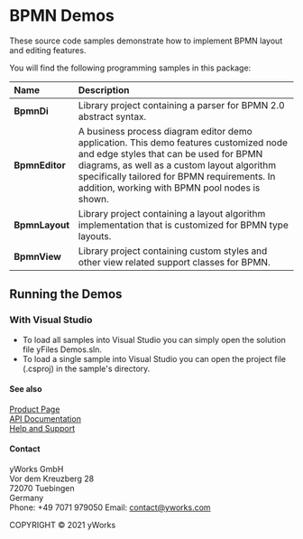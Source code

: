 
# BPMN Demos
These source code samples demonstrate how to implement BPMN layout and editing features. 

You will find the following programming samples in this package: 


| Name | Description 
|:---|:---
|**BpmnDi** | Library project containing a parser for BPMN 2.0 abstract syntax. 
|**BpmnEditor** | A business process diagram editor demo application. This demo features customized node and edge styles that can be used for BPMN diagrams, as well as a custom layout algorithm specifically tailored for BPMN requirements. In addition, working with BPMN pool nodes is shown. 
|**BpmnLayout** | Library project containing a layout algorithm implementation that is customized for BPMN type layouts. 
|**BpmnView** | Library project containing custom styles and other view related support classes for BPMN. 

## Running the Demos

### With Visual Studio

* To load all samples into Visual Studio you can simply open the solution file yFiles Demos.sln. 
* To load a single sample into Visual Studio you can open the project file (.csproj) in the sample's directory. 




#### See also
[Product Page](https://www.yworks.com/products/yfileswpf)  
[API Documentation](https://docs.yworks.com/yfileswpf)    
[Help and Support](https://www.yworks.com/products/yfiles/support)


#### Contact
yWorks GmbH  
Vor dem Kreuzberg 28  
72070 Tuebingen  
Germany  
Phone: +49 7071 979050
Email: contact@yworks.com

COPYRIGHT &#x00A9; 2021 yWorks   


